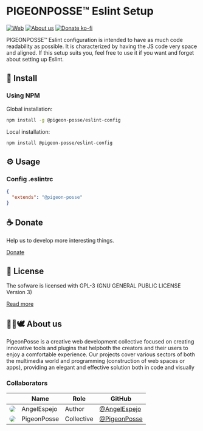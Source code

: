 <!--

██████╗ ██╗ ██████╗ ███████╗ ██████╗ ███╗   ██╗
██╔══██╗██║██╔════╝ ██╔════╝██╔═══██╗████╗  ██║
██████╔╝██║██║  ███╗█████╗  ██║   ██║██╔██╗ ██║
██╔═══╝ ██║██║   ██║██╔══╝  ██║   ██║██║╚██╗██║
██║     ██║╚██████╔╝███████╗╚██████╔╝██║ ╚████║
╚═╝     ╚═╝ ╚═════╝ ╚══════╝ ╚═════╝ ╚═╝  ╚═══╝
                                               
██████╗  ██████╗ ███████╗███████╗███████╗      
██╔══██╗██╔═══██╗██╔════╝██╔════╝██╔════╝      
██████╔╝██║   ██║███████╗███████╗█████╗        
██╔═══╝ ██║   ██║╚════██║╚════██║██╔══╝        
██║     ╚██████╔╝███████║███████║███████╗      
╚═╝      ╚═════╝ ╚══════╝╚══════╝╚══════╝      
                                               
███████╗███████╗██╗     ██╗███╗   ██╗████████╗
██╔════╝██╔════╝██║     ██║████╗  ██║╚══██╔══╝
█████╗  ███████╗██║     ██║██╔██╗ ██║   ██║   
██╔══╝  ╚════██║██║     ██║██║╚██╗██║   ██║   
███████╗███████║███████╗██║██║ ╚████║   ██║   
╚══════╝╚══════╝╚══════╝╚═╝╚═╝  ╚═══╝   ╚═╝ 


CREATED BY ANGELO
FOR PIGEONPOSSE.COM

-->
# PIGEONPOSSE™ Eslint Setup

[![Web](https://img.shields.io/badge/Web-blue)](https://pigeonposse.com/) [![About us](https://img.shields.io/badge/Abot--us-lightgrey)](https://pigeonposse.com/?popup=about) [![Donate ko-fi](https://img.shields.io/badge/Donate-Ko--fi-pink)](https://pigeonposse.com/?popup=donate)

PIGEONPOSSE™ Eslint configuration is intended to have as much code readability as possible. It is characterized by having the JS code very space and aligned. If this setup suits you, feel free to use it if you want and forget about setting up Eslint.

## 🔑 Install

### Using NPM

Global installation:

```bash
npm install -g @pigeon-posse/eslint-config
```

Local installation:

```bash
npm install @pigeon-posse/eslint-config
```

## ⚙️ Usage

### Config .eslintrc

```json
{
  "extends": "@pigeon-posse"
}
```

## ☕ Donate

Help us to develop more interesting things.

[Donate](https://pigeonposse.com/?popup=donate) 

## 📜 License

The sofware is licensed with GPL-3 (GNU GENERAL PUBLIC LICENSE Version 3)

[Read more](https://github.com/PigeonPosse/linter/LICENSE)

## 👨‍💻🕊️ About us

PigeonPosse is a creative web development collective focused on creating innovative tools and plugins that helpboth the creators and their users to enjoy a comfortable experience. Our projects cover various sectors of both the multimedia world and programming (construction of web spaces or apps), providing an elegant and effective solution both in code and visually

### Collaborators

|                                                                                    | Name        | Role         | GitHub                                         |
| ---------------------------------------------------------------------------------- | ----------- | ------------ | ---------------------------------------------- |
| <img src="https://github.com/AngelEspejo.png?size=72" style="border-radius:100%"/> | AngelEspejo | Author       | [@AngelEspejo](https://github.com/AngelEspejo) |
| <img src="https://github.com/PigeonPosse.png?size=72" style="border-radius:100%"/> | PigeonPosse | Collective	  | [@PigeonPosse](https://github.com/PigeonPosse) |
